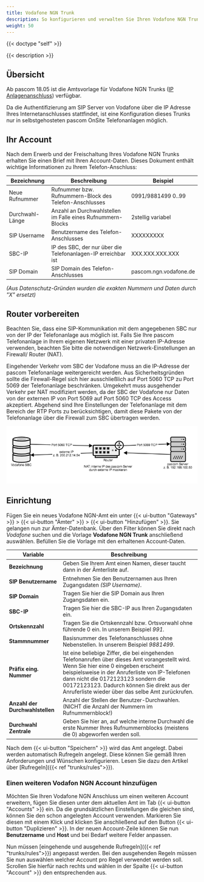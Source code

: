 ```yaml
---
title: Vodafone NGN Trunk
description: So konfigurieren und verwalten Sie Ihren Vodafone NGN Trunk richtig
weight: 50
---
```


{{< doctype "self"  >}}

{{< description >}}

## Übersicht

Ab pascom 18.05 ist die Amtsvorlage für Vodafone NGN Trunks ([IP Anlagenanschluss](https://www.vodafone.de/business/festnetz-internet/ip-anlagen-anschluss.html)) verfügbar.

Da die Authentifizierung am SIP Server von Vodafone über die IP Adresse Ihres Internetanschlusses stattfindet, ist eine Konfiguration dieses Trunks nur in selbstgehosteten pascom OnSite Telefonanlagen möglich.


## Ihr Account

Nach dem Erwerb und der Freischaltung Ihres Vodafone NGN Trunks erhalten Sie einen Brief mit Ihren Account-Daten. Dieses Dokument enthält wichtige Informationen zu Ihrem Telefon-Anschluss:

|Bezeichnung|Beschreibung|Beispiel|
|---|---|---|
|Neue Rufnummer|Rufnummer bzw. Rufnummern-Block des Telefon-Anschlusses|0991/9881499  0..99|
|Durchwahl-Länge|Anzahl an Durchwahlstellen im Falle eines Rufnummern-Blocks|2stellig variabel|
|SIP Username|Benutzername des Telefon-Anschlusses|XXXXXXXXX|
|SBC-IP|IP des SBC, der nur über die Telefonanlagen-IP erreichbar ist|XXX.XXX.XXX.XXX|
|SIP Domain|SIP Domain des Telefon-Anschlusses|pascom.ngn.vodafone.de|
*(Aus Datenschutz-Gründen wurden die exakten Nummern und Daten durch "X" ersetzt)*

## Router vorbereiten

Beachten Sie, dass eine SIP-Kommunikation mit dem angegebenen SBC nur von der IP der Telefonanlage aus möglich ist. 
Falls Sie Ihre pascom Telefonanlage in Ihrem eigenen Netzwerk mit einer privaten IP-Adresse verwenden, beachten Sie bitte die notwendigen Netzwerk-Einstellungen an Firewall/ Router (NAT).

Eingehender Verkehr vom SBC der Vodafone muss an die IP-Adresse der pascom Telefonanlage weitergereicht werden. Aus Sicherheitsgründen sollte die Firewall-Regel sich hier ausschließlich auf Port 5060 TCP zu Port 5069 der Telefonanlage beschränken. 
Umgekehrt muss ausgehender Verkehr per NAT modifiziert werden, da der SBC der Vodafone nur Daten von der externen IP von Port 5069 auf Port 5060 TCP des Access akzeptiert.
Abgehend sind Ihre Einstellungen der Telefonanlage mit dem Bereich der RTP Ports zu berücksichtigen, damit diese Pakete von der Telefonanlage über die Firewall zum SBC übertragen werden. 

![Vodafone Port-Forwarding](vodafone_ngn_forwarding.de.png)


## Einrichtung

Fügen Sie ein neues Vodafone NGN-Amt ein unter {{< ui-button "Gateways" >}} > {{< ui-button "Ämter" >}} > {{< ui-button "Hinzufügen" >}}. Sie gelangen nun zur Ämter-Datenbank. Über den Filter können Sie direkt nach *Vodafone* suchen und die Vorlage **Vodafone NGN Trunk** anschließend auswählen. Befüllen Sie die Vorlage mit den erhaltenen Account-Daten.

|Variable|Beschreibung|
|---|---|
|**Bezeichnung**|Geben Sie Ihrem Amt einen Namen, dieser taucht dann in der Ämterliste auf.|
|**SIP Benutzername**|Entnehmen Sie den Benutzernamen aus Ihren Zugangsdaten *(SIP Username)*.|
|**SIP Domain**|Tragen Sie hier die SIP Domain aus Ihren Zugangsdaten ein.|
|**SBC-IP**|Tragen Sie hier die SBC-IP aus Ihren Zugangsdaten ein.|
|**Ortskennzahl**|Tragen Sie die Ortskennzahl bzw. Ortsvorwahl ohne führende 0 ein. In unserem Beispiel *991*.|
|**Stammnummer**|Basisnummer des Telefonanschlusses ohne Nebenstellen. In unserem Beispiel *9881499*.|
|**Präfix eing. Nummer**|Ist eine beliebige Ziffer, die bei eingehenden Telefonanrufen über dieses Amt vorangestellt wird. Wenn Sie hier eine 0 eingeben erscheint beispielsweise in der Anruferliste von IP-Telefonen dann nicht die 0172123123 sondern die 00172123123. Dadurch können Sie direkt aus der Anruferliste wieder über das selbe Amt zurückrufen.|
|**Anzahl der Durchwahlstellen**|Anzahl der Stellen der Benutzer-Durchwahlen. (NICHT die Anzahl der Nummern im Rufnummernblock!)|
|**Durchwahl Zentrale**|Geben Sie hier an, auf welche interne Durchwahl die erste Nummer Ihres Rufnummernblocks (meistens die 0) abgeworfen werden soll.|

Nach dem {{< ui-button "Speichern" >}} wird das Amt angelegt. Dabei werden automatisch Rufregeln angelegt. Diese können Sie gemäß Ihren Anforderungen und Wünschen konfigurieren. Lesen Sie dazu den Artikel über [Rufregeln]({{< ref "trunks/rules">}}).


### Einen weiteren Vodafon NGN Account hinzufügen

Möchten Sie Ihren Vodafone NGN Anschluss um einen weiteren Account erweitern, fügen Sie diesen unter dem aktuellen Amt im Tab {{< ui-button "Accounts" >}} ein. Da die grundsätzlichen Einstellungen die gleichen sind, können Sie den schon angelegten Account verwenden. Markieren Sie diesen mit einem Klick und klicken Sie anschließend auf den Button {{< ui-button "Duplizieren" >}}.
In der neuen Account-Zeile können Sie nun **Benutzername** und **Host** und bei Bedarf weitere Felder anpassen.

Nun müssen [eingehende und ausgehende Rufregeln]({{< ref "trunks/rules">}}) angepasst werden. Bei den ausgehenden Regeln müssen Sie nun auswählen welcher Account pro Regel verwendet werden soll. Scrollen Sie hierfür nach rechts und wählen in der Spalte {{< ui-button "Account" >}} den entsprechenden aus.
